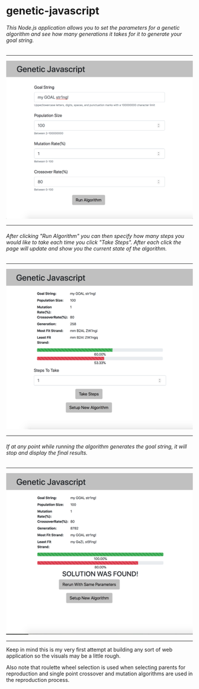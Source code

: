 # genetic-javascript

###### This Node.js application allows you to set the parameters for a genetic algorithm and see how many generations it takes for it to generate your goal string.
___
![Homepage Screenshot](screenshots/homepage.png?raw=true)
___
###### After clicking "Run Algorithm" you can then specify how many steps you would like to take each time you click "Take Steps". After each click the page will update and show you the current state of the algorithm.
___
![Running Algorithm Screenshot](screenshots/runningAlgorithm.png?raw=true)
___
###### If at any point while running the algorithm generates the goal string, it will stop and display the final results.
___
![Solution Found Screenshot](screenshots/solutionFound.png?raw=true)
___
Keep in mind this is my very first attempt at building any sort of web application so the visuals may be a little rough.

Also note that roulette wheel selection is used when selecting parents for reproduction and single point crossover and mutation algorithms are used in the reproduction process.

